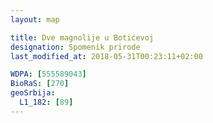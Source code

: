 ```yaml
---
layout: map

title: Dve magnolije u Botićevoj
designation: Spomenik prirode
last_modified_at: 2018-05-31T00:23:11+02:00

WDPA: [555589043]
BioRaS: [270]
geoSrbija:
  L1_182: [89]
---
```


